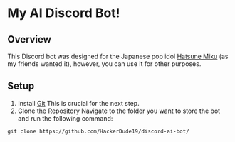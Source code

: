 # My AI Discord Bot!
## Overview
This Discord bot was designed for the Japanese pop idol [Hatsune Miku](https://en.wikipedia.org/wiki/Hatsune_Miku) (as my friends wanted it), however, you can use it for other purposes.
## Setup
1. Install [Git](https://git-scm.com/downloads)
This is crucial for the next step.
2. Clone the Repository
Navigate to the folder you want to store the bot and run the following command:

`git clone https://github.com/HackerDude19/discord-ai-bot/`

